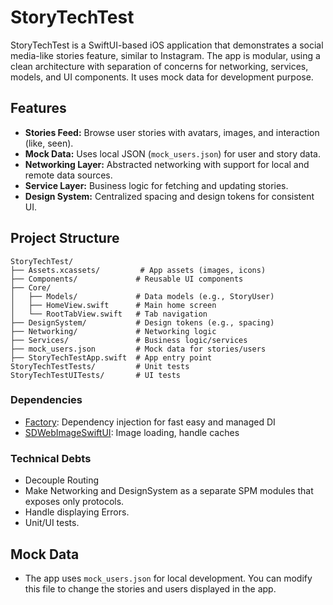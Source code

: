 # StoryTechTest

StoryTechTest is a SwiftUI-based iOS application that demonstrates a social media-like stories feature, similar to Instagram. The app is modular, using a clean architecture with separation of concerns for networking, services, models, and UI components. It uses mock data for development purpose.

## Features

- **Stories Feed:** Browse user stories with avatars, images, and interaction (like, seen).
- **Mock Data:** Uses local JSON (`mock_users.json`) for user and story data.
- **Networking Layer:** Abstracted networking with support for local and remote data sources.
- **Service Layer:** Business logic for fetching and updating stories.
- **Design System:** Centralized spacing and design tokens for consistent UI.

## Project Structure

```
StoryTechTest/
├── Assets.xcassets/         # App assets (images, icons)
├── Components/             # Reusable UI components
├── Core/
│   ├── Models/             # Data models (e.g., StoryUser)
│   ├── HomeView.swift      # Main home screen
│   └── RootTabView.swift   # Tab navigation
├── DesignSystem/           # Design tokens (e.g., spacing)
├── Networking/             # Networking logic
├── Services/               # Business logic/services
├── mock_users.json         # Mock data for stories/users
├── StoryTechTestApp.swift  # App entry point
StoryTechTestTests/         # Unit tests
StoryTechTestUITests/       # UI tests
```

### Dependencies
- [Factory](https://github.com/hmlongco/Factory): Dependency injection for fast easy and managed DI
- [SDWebImageSwiftUI](https://github.com/SDWebImage/SDWebImageSwiftUI): Image loading, handle caches


### Technical Debts 
- Decouple Routing 
- Make Networking and DesignSystem as a separate SPM modules that exposes only protocols.
- Handle displaying Errors.
- Unit/UI tests.

## Mock Data
- The app uses `mock_users.json` for local development. You can modify this file to change the stories and users displayed in the app.
